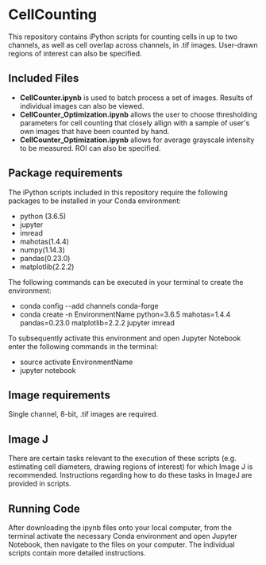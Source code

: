 # CellCounting
This repository contains iPython scripts for counting cells in up to two channels, as well as cell overlap across channels, in .tif images.  User-drawn regions of interest can also be specified.

## Included Files
* **CellCounter.ipynb** is used to batch process a set of images.  Results of individual images can also be viewed.
* **CellCounter_Optimization.ipynb** allows the user to choose thresholding parameters for cell counting that closely allign with a sample of user's own images that have been counted by hand.
* **CellCounter_Optimization.ipynb** allows for average grayscale intensity to be measured.  ROI can also be specified.

## Package requirements
The iPython scripts included in this repository require the following packages to be installed in your Conda environment:
* python (3.6.5)
* jupyter
* imread
* mahotas(1.4.4)
* numpy(1.14.3)
* pandas(0.23.0)
* matplotlib(2.2.2) 

The following commands can be executed in your terminal to create the environment: 
* conda config --add channels conda-forge
* conda create -n EnvironmentName python=3.6.5 mahotas=1.4.4 pandas=0.23.0 matplotlib=2.2.2 jupyter imread

To subsequently activate this environment and open Jupyter Notebook enter the following commands in the terminal:
* source activate EnvironmentName
* jupyter notebook

## Image requirements
Single channel, 8-bit, .tif images are required.   

## Image J
There are certain tasks relevant to the execution of these scripts (e.g. estimating cell diameters, drawing regions of interest) for which Image J is recommended.  Instructions regarding how to do these tasks in ImageJ are provided in scripts.

## Running Code
After downloading the ipynb files onto your local computer, from the terminal activate the necessary Conda environment and open Jupyter Notebook, then navigate to the files on your computer. The individual scripts contain more detailed instructions.
